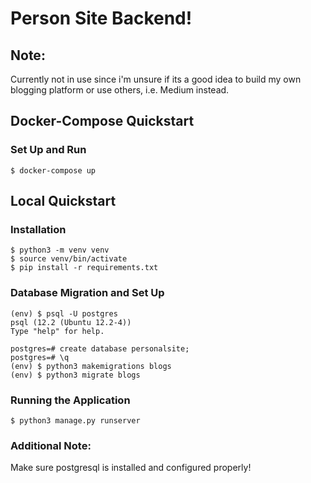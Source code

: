 # Person Site Backend! 

## Note: 
Currently not in use since i'm unsure if its a good idea to build my own blogging platform or use others, i.e. Medium instead. 

## Docker-Compose Quickstart 
### Set Up and Run
```
$ docker-compose up
```


## Local Quickstart
### Installation 
```
$ python3 -m venv venv
$ source venv/bin/activate
$ pip install -r requirements.txt
```


### Database Migration and Set Up
```
(env) $ psql -U postgres
psql (12.2 (Ubuntu 12.2-4))
Type "help" for help.

postgres=# create database personalsite;
postgres=# \q
(env) $ python3 makemigrations blogs
(env) $ python3 migrate blogs
```

### Running the Application
```
$ python3 manage.py runserver
```

### Additional Note: 
Make sure postgresql is installed and configured properly!


